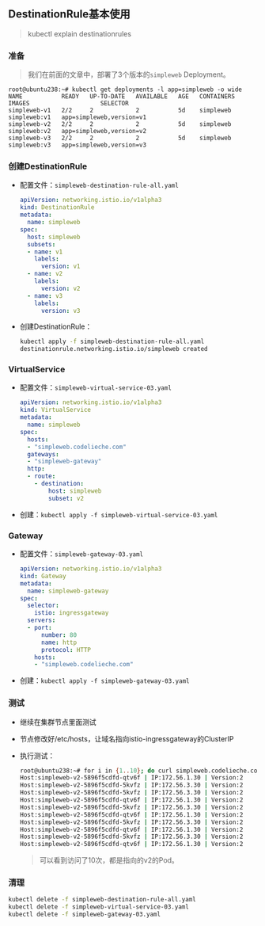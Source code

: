 ## DestinationRule基本使用

>  kubectl explain destinationrules



### 准备

> 我们在前面的文章中，部署了3个版本的`simpleweb` Deployment。

```
root@ubuntu238:~# kubectl get deployments -l app=simpleweb -o wide
NAME           READY   UP-TO-DATE   AVAILABLE   AGE   CONTAINERS   IMAGES                    SELECTOR
simpleweb-v1   2/2     2            2           5d    simpleweb    simpleweb:v1   app=simpleweb,version=v1
simpleweb-v2   2/2     2            2           5d    simpleweb    simpleweb:v2   app=simpleweb,version=v2
simpleweb-v3   2/2     2            2           5d    simpleweb    simpleweb:v3   app=simpleweb,version=v3
```



### 创建DestinationRule

- 配置文件：`simpleweb-destination-rule-all.yaml`

  ```yaml
  apiVersion: networking.istio.io/v1alpha3
  kind: DestinationRule
  metadata:
    name: simpleweb
  spec:
    host: simpleweb
    subsets:
    - name: v1
      labels:
        version: v1
    - name: v2
      labels:
        version: v2
    - name: v3
      labels:
        version: v3
  ```

- 创建DestinationRule：

  ```bash
  kubectl apply -f simpleweb-destination-rule-all.yaml
  destinationrule.networking.istio.io/simpleweb created
  ```



### VirtualService

- 配置文件：`simpleweb-virtual-service-03.yaml`

  ```yaml
  apiVersion: networking.istio.io/v1alpha3
  kind: VirtualService
  metadata:
    name: simpleweb
  spec:
    hosts:
    - "simpleweb.codelieche.com"
    gateways:
    - "simpleweb-gateway"
    http:
    - route:
      - destination:
          host: simpleweb
          subset: v2
  ```

- 创建：`kubectl apply -f simpleweb-virtual-service-03.yaml`

### Gateway

- 配置文件：`simpleweb-gateway-03.yaml`

  ```yaml
  apiVersion: networking.istio.io/v1alpha3
  kind: Gateway
  metadata:
    name: simpleweb-gateway
  spec:
    selector:
      istio: ingressgateway
    servers:
    - port:
        number: 80
        name: http
        protocol: HTTP
      hosts:
      - "simpleweb.codelieche.com"
  ```

- 创建：`kubectl apply -f simpleweb-gateway-03.yaml`

### 测试

- 继续在集群节点里面测试

- 节点修改好/etc/hosts，让域名指向istio-ingressgateway的ClusterIP

- 执行测试：

  ```bash
  root@ubuntu238:~# for i in {1..10}; do curl simpleweb.codelieche.com;done
  Host:simpleweb-v2-5896f5cdfd-qtv6f | IP:172.56.1.30 | Version:2
  Host:simpleweb-v2-5896f5cdfd-5kvfz | IP:172.56.3.30 | Version:2
  Host:simpleweb-v2-5896f5cdfd-5kvfz | IP:172.56.3.30 | Version:2
  Host:simpleweb-v2-5896f5cdfd-qtv6f | IP:172.56.1.30 | Version:2
  Host:simpleweb-v2-5896f5cdfd-5kvfz | IP:172.56.3.30 | Version:2
  Host:simpleweb-v2-5896f5cdfd-qtv6f | IP:172.56.1.30 | Version:2
  Host:simpleweb-v2-5896f5cdfd-5kvfz | IP:172.56.3.30 | Version:2
  Host:simpleweb-v2-5896f5cdfd-qtv6f | IP:172.56.1.30 | Version:2
  Host:simpleweb-v2-5896f5cdfd-5kvfz | IP:172.56.3.30 | Version:2
  Host:simpleweb-v2-5896f5cdfd-qtv6f | IP:172.56.1.30 | Version:2
  ```

  > 可以看到访问了10次，都是指向的v2的Pod。

### 清理

```bash
kubectl delete -f simpleweb-destination-rule-all.yaml
kubectl delete -f simpleweb-virtual-service-03.yaml
kubectl delete -f simpleweb-gateway-03.yaml
```

